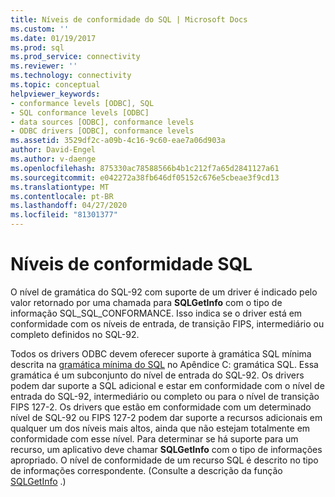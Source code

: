 ```yaml
---
title: Níveis de conformidade do SQL | Microsoft Docs
ms.custom: ''
ms.date: 01/19/2017
ms.prod: sql
ms.prod_service: connectivity
ms.reviewer: ''
ms.technology: connectivity
ms.topic: conceptual
helpviewer_keywords:
- conformance levels [ODBC], SQL
- SQL conformance levels [ODBC]
- data sources [ODBC], conformance levels
- ODBC drivers [ODBC], conformance levels
ms.assetid: 3529df2c-a09b-4c16-9c60-eae7a06d903a
author: David-Engel
ms.author: v-daenge
ms.openlocfilehash: 875330ac78588566b4b1c212f7a65d2841127a61
ms.sourcegitcommit: e042272a38fb646df05152c676e5cbeae3f9cd13
ms.translationtype: MT
ms.contentlocale: pt-BR
ms.lasthandoff: 04/27/2020
ms.locfileid: "81301377"
---
```

# <a name="sql-conformance-levels"></a>Níveis de conformidade SQL
O nível de gramática do SQL-92 com suporte de um driver é indicado pelo valor retornado por uma chamada para **SQLGetInfo** com o tipo de informação SQL_SQL_CONFORMANCE. Isso indica se o driver está em conformidade com os níveis de entrada, de transição FIPS, intermediário ou completo definidos no SQL-92.  
  
 Todos os drivers ODBC devem oferecer suporte à gramática SQL mínima descrita na [gramática mínima do SQL](../../../odbc/reference/appendixes/sql-minimum-grammar.md) no Apêndice C: gramática SQL. Essa gramática é um subconjunto do nível de entrada do SQL-92. Os drivers podem dar suporte a SQL adicional e estar em conformidade com o nível de entrada do SQL-92, intermediário ou completo ou para o nível de transição FIPS 127-2. Os drivers que estão em conformidade com um determinado nível de SQL-92 ou FIPS 127-2 podem dar suporte a recursos adicionais em qualquer um dos níveis mais altos, ainda que não estejam totalmente em conformidade com esse nível. Para determinar se há suporte para um recurso, um aplicativo deve chamar **SQLGetInfo** com o tipo de informações apropriado. O nível de conformidade de um recurso SQL é descrito no tipo de informações correspondente. (Consulte a descrição da função [SQLGetInfo](../../../odbc/reference/syntax/sqlgetinfo-function.md) .)
